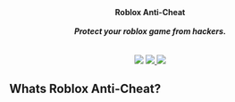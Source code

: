 <div align="center">
  <strong>Roblox Anti-Cheat</strong>
  <br>
  <br>
  <strong><i>Protect your roblox game from hackers.</i></strong>
  <br>
  <br>

<br>
 <a>
    <img src="https://img.shields.io/badge/Latest%20Version-v0.2.0-7289da.svg?style=for-the-badge&logo=Roblox">
  </a>
  
  <a href="https://discord.gg/">
    <img src="https://img.shields.io/badge/Discord-Roblox AntiCheat-7289da.svg?style=for-the-badge&logo=Discord">
  </a>
  
  <a>
    <img src="https://img.shields.io/badge/Download Now-Google Drive-7289da.svg?style=for-the-badge&logo=Google">
  </a>
</div>

## Whats Roblox Anti-Cheat?
